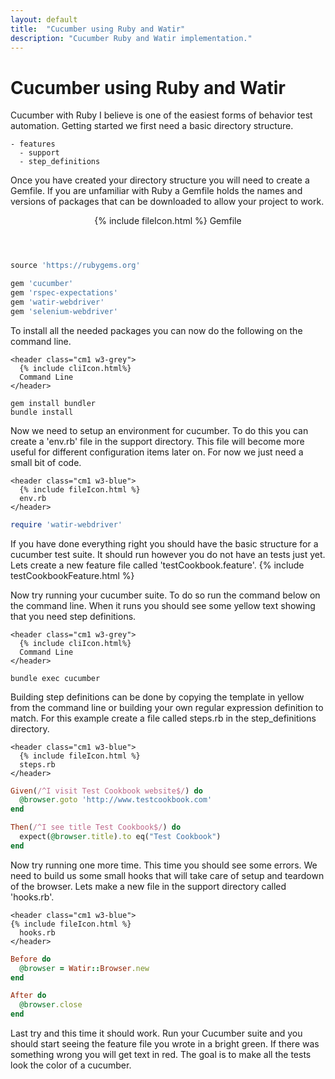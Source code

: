 ```yaml
---
layout: default
title:  "Cucumber using Ruby and Watir"
description: "Cucumber Ruby and Watir implementation."
---
```


# Cucumber using Ruby and Watir

Cucumber with Ruby I believe is one of the easiest forms of behavior test
automation.  Getting started we first need a basic directory structure.

```
- features
  - support
  - step_definitions
```

Once you have created your directory structure you will need to create a
Gemfile.  If you are unfamiliar with Ruby a Gemfile holds the names and versions
of packages that can be downloaded to allow your project to work.


<header class="cm1 w3-blue">
  {% include fileIcon.html %}
  Gemfile
</header>

```ruby
source 'https://rubygems.org'

gem 'cucumber'
gem 'rspec-expectations'
gem 'watir-webdriver'
gem 'selenium-webdriver'
```

To install all the needed packages you can now do the following on the command
line.


    <header class="cm1 w3-grey">
      {% include cliIcon.html%}
      Command Line
    </header>


```
gem install bundler
bundle install
```



Now we need to setup an environment for cucumber.  To do this you can create a
'env.rb' file in the support directory.  This file will become more useful for
different configuration items later on.  For now we just need a small bit of
code.

    <header class="cm1 w3-blue">
      {% include fileIcon.html %}
      env.rb
    </header>


```ruby
require 'watir-webdriver'
```



If you have done everything right you should have the basic structure for a
cucumber test suite.  It should run however you do not have an tests just yet.
Lets create a new feature file called 'testCookbook.feature'.
{% include testCookbookFeature.html %}

Now try running your cucumber suite.  To do so run the command below on the
command line.  When it runs you should see some yellow text showing that you
need step definitions.


    <header class="cm1 w3-grey">
      {% include cliIcon.html%}
      Command Line
    </header>


```
bundle exec cucumber
```



Building step definitions can be done by copying the template in yellow from the
command line or building your own regular expression definition to match. For
this example create a file called steps.rb in the step_definitions directory.


    <header class="cm1 w3-blue">
      {% include fileIcon.html %}
      steps.rb
    </header>


```ruby
Given(/^I visit Test Cookbook website$/) do
  @browser.goto 'http://www.testcookbook.com'
end

Then(/^I see title Test Cookbook$/) do
  expect(@browser.title).to eq("Test Cookbook")
end
```



Now try running one more time.  This time you should see some errors.  We need
to build us some small hooks that will take care of setup and teardown of the
browser.  Lets make a new file in the support directory called 'hooks.rb'.


    <header class="cm1 w3-blue">
    {% include fileIcon.html %}
      hooks.rb
    </header>


```ruby
Before do
  @browser = Watir::Browser.new
end

After do
  @browser.close
end
```



Last try and this time it should work.  Run your Cucumber suite and you should
start seeing the feature file you wrote in a bright green.  If there was
something wrong you will get text in red.  The goal is to make all the tests
look the color of a cucumber.  
